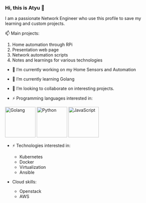 ### Hi, this is Atyu 👋

I am a passionate Network Engineer who use this profile to save my learning and custom projects.

📫 Main projects:
1. Home automation through RPi
2. Presentation web page
3. Network automation scripts
4. Notes and learnings for various technologies

- 🔭 I’m currently working on my Home Sensors and Automation
- 🌱 I’m currently learning Golang
- 👯 I’m looking to collaborate on interesting projects.

- ⚡ Programming languages interested in: 
<img src="https://golang.org/lib/godoc/images/go-logo-blue.svg" alt="Golang" width="100"/>
<img src="https://www.python.org/static/img/python-logo.png" alt="Python" width="100"/>
<img src="https://upload.wikimedia.org/wikipedia/commons/thumb/9/99/Unofficial_JavaScript_logo_2.svg/512px-Unofficial_JavaScript_logo_2.svg.png" alt="JavaScript" width="100"/>


- ⚡ Technologies interested in: 
  - Kubernetes
  - Docker
  - Virtualization
  - Ansible
  
- Cloud skills:
  - Openstack
  - AWS
